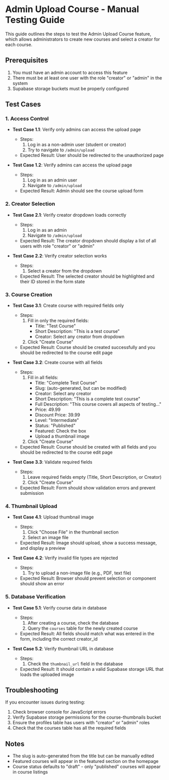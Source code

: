 # Admin Upload Course - Manual Testing Guide

This guide outlines the steps to test the Admin Upload Course feature, which allows administrators to create new courses and select a creator for each course.

## Prerequisites

1. You must have an admin account to access this feature
2. There must be at least one user with the role "creator" or "admin" in the system
3. Supabase storage buckets must be properly configured

## Test Cases

### 1. Access Control

- **Test Case 1.1**: Verify only admins can access the upload page

  - Steps:
    1. Log in as a non-admin user (student or creator)
    2. Try to navigate to `/admin/upload`
  - Expected Result: User should be redirected to the unauthorized page

- **Test Case 1.2**: Verify admins can access the upload page
  - Steps:
    1. Log in as an admin user
    2. Navigate to `/admin/upload`
  - Expected Result: Admin should see the course upload form

### 2. Creator Selection

- **Test Case 2.1**: Verify creator dropdown loads correctly

  - Steps:
    1. Log in as an admin
    2. Navigate to `/admin/upload`
  - Expected Result: The creator dropdown should display a list of all users with role "creator" or "admin"

- **Test Case 2.2**: Verify creator selection works
  - Steps:
    1. Select a creator from the dropdown
  - Expected Result: The selected creator should be highlighted and their ID stored in the form state

### 3. Course Creation

- **Test Case 3.1**: Create course with required fields only

  - Steps:
    1. Fill in only the required fields:
       - Title: "Test Course"
       - Short Description: "This is a test course"
       - Creator: Select any creator from dropdown
    2. Click "Create Course"
  - Expected Result: Course should be created successfully and you should be redirected to the course edit page

- **Test Case 3.2**: Create course with all fields

  - Steps:
    1. Fill in all fields:
       - Title: "Complete Test Course"
       - Slug: (auto-generated, but can be modified)
       - Creator: Select any creator
       - Short Description: "This is a complete test course"
       - Full Description: "This course covers all aspects of testing..."
       - Price: 49.99
       - Discount Price: 39.99
       - Level: "Intermediate"
       - Status: "Published"
       - Featured: Check the box
       - Upload a thumbnail image
    2. Click "Create Course"
  - Expected Result: Course should be created with all fields and you should be redirected to the course edit page

- **Test Case 3.3**: Validate required fields
  - Steps:
    1. Leave required fields empty (Title, Short Description, or Creator)
    2. Click "Create Course"
  - Expected Result: Form should show validation errors and prevent submission

### 4. Thumbnail Upload

- **Test Case 4.1**: Upload thumbnail image

  - Steps:
    1. Click "Choose File" in the thumbnail section
    2. Select an image file
  - Expected Result: Image should upload, show a success message, and display a preview

- **Test Case 4.2**: Verify invalid file types are rejected
  - Steps:
    1. Try to upload a non-image file (e.g., PDF, text file)
  - Expected Result: Browser should prevent selection or component should show an error

### 5. Database Verification

- **Test Case 5.1**: Verify course data in database

  - Steps:
    1. After creating a course, check the database
    2. Query the `courses` table for the newly created course
  - Expected Result: All fields should match what was entered in the form, including the correct creator_id

- **Test Case 5.2**: Verify thumbnail URL in database
  - Steps:
    1. Check the `thumbnail_url` field in the database
  - Expected Result: It should contain a valid Supabase storage URL that loads the uploaded image

## Troubleshooting

If you encounter issues during testing:

1. Check browser console for JavaScript errors
2. Verify Supabase storage permissions for the course-thumbnails bucket
3. Ensure the profiles table has users with "creator" or "admin" roles
4. Check that the courses table has all the required fields

## Notes

- The slug is auto-generated from the title but can be manually edited
- Featured courses will appear in the featured section on the homepage
- Course status defaults to "draft" - only "published" courses will appear in course listings
